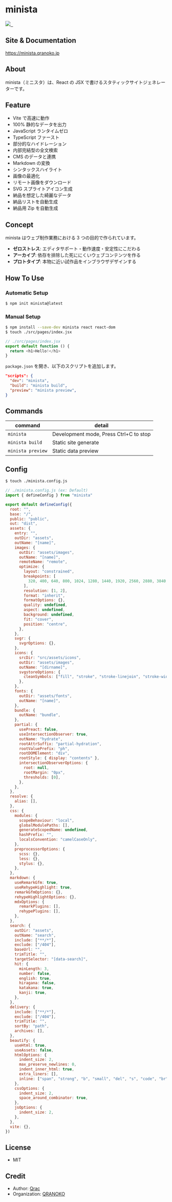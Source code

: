 # minista

<p>
  <a aria-label="Made by QRANOKO" href="https://qranoko.jp">
    <img src="https://img.shields.io/badge/MADE%20BY%20QRANOKO-212121.svg?style=for-the-badge&labelColor=212121">
  </a>
  <a aria-label="NPM version" href="https://www.npmjs.com/package/minista">
    <img alt="" src="https://img.shields.io/npm/v/minista.svg?style=for-the-badge&labelColor=212121">
  </a>
  <a aria-label="License" href="https://github.com/qrac/minista/blob/master/LICENSE">
    <img alt="" src="https://img.shields.io/npm/l/minista.svg?style=for-the-badge&labelColor=212121">
  </a>
</p>

## Site & Documentation

https://minista.qranoko.jp

## About

minista（ミニスタ）は、React の JSX で書けるスタティックサイトジェネレーターです。

## Feature

- Vite で高速に動作
- 100% 静的なデータを出力
- JavaScript ランタイムゼロ
- TypeScript ファースト
- 部分的なハイドレーション
- 内部完結型の全文検索
- CMS のデータと連携
- Markdown の変換
- シンタックスハイライト
- 画像の最適化
- リモート画像をダウンロード
- SVG スプライトアイコン生成
- 納品を想定した綺麗なデータ
- 納品リストを自動生成
- 納品用 Zip を自動生成

## Concept

minista はウェブ制作業務における 3 つの目的で作られています。

- **ゼロストレス**: エディタサポート・動作速度・安定性にこだわる
- **アーカイブ**: 依存を排除した死ににくいウェブコンテンツを作る
- **プロトタイプ**: 本物に近い試作品をインブラウザデザインする

## How To Use

### Automatic Setup

```bash
$ npm init minista@latest
```

### Manual Setup

```bash
$ npm install --save-dev minista react react-dom
$ touch ./src/pages/index.jsx
```

```js
// ./src/pages/index.jsx
export default function () {
  return <h1>Hello!</h1>
}
```

`package.json` を開き、以下のスクリプトを追加します。

```json
"scripts": {
  "dev": "minista",
  "build": "minista build",
  "preview": "minista preview",
}
```

## Commands

| command           | detail                                 |
| ----------------- | -------------------------------------- |
| `minista`         | Development mode, Press Ctrl+C to stop |
| `minista build`   | Static site generate                   |
| `minista preview` | Static data preview                    |

## Config

```bash
$ touch ./minista.config.js
```

```js
// ./minista.config.js (ex: Default)
import { defineConfig } from "minista"

export default defineConfig({
  root: "",
  base: "/",
  public: "public",
  out: "dist",
  assets: {
    entry: "",
    outDir: "assets",
    outName: "[name]",
    images: {
      outDir: "assets/images",
      outName: "[name]",
      remoteName: "remote",
      optimize: {
        layout: "constrained",
        breakpoints: [
          320, 400, 640, 800, 1024, 1280, 1440, 1920, 2560, 2880, 3840,
        ],
        resolution: [1, 2],
        format: "inherit",
        formatOptions: {},
        quality: undefined,
        aspect: undefined,
        background: undefined,
        fit: "cover",
        position: "centre",
      },
    },
    svgr: {
      svgrOptions: {},
    },
    icons: {
      srcDir: "src/assets/icons",
      outDir: "assets/images",
      outName: "[dirname]",
      svgstoreOptions: {
        cleanSymbols: ["fill", "stroke", "stroke-linejoin", "stroke-width"],
      },
    },
    fonts: {
      outDir: "assets/fonts",
      outName: "[name]",
    },
    bundle: {
      outName: "bundle",
    },
    partial: {
      usePreact: false,
      useIntersectionObserver: true,
      outName: "hydrate",
      rootAttrSuffix: "partial-hydration",
      rootValuePrefix: "ph",
      rootDOMElement: "div",
      rootStyle: { display: "contents" },
      intersectionObserverOptions: {
        root: null,
        rootMargin: "0px",
        thresholds: [0],
      },
    },
  },
  resolve: {
    alias: [],
  },
  css: {
    modules: {
      scopeBehaviour: "local",
      globalModulePaths: [],
      generateScopedName: undefined,
      hashPrefix: "",
      localsConvention: "camelCaseOnly",
    },
    preprocessorOptions: {
      scss: {},
      less: {},
      stylus: {},
    },
  },
  markdown: {
    useRemarkGfm: true,
    useRehypeHighlight: true,
    remarkGfmOptions: {},
    rehypeHighlightOptions: {},
    mdxOptions: {
      remarkPlugins: [],
      rehypePlugins: [],
    },
  },
  search: {
    outDir: "assets",
    outName: "search",
    include: ["**/*"],
    exclude: ["/404"],
    baseUrl: "",
    trimTitle: "",
    targetSelector: "[data-search]",
    hit: {
      minLength: 3,
      number: false,
      english: true,
      hiragana: false,
      katakana: true,
      kanji: true,
    },
  },
  delivery: {
    include: ["**/*"],
    exclude: ["/404"],
    trimTitle: "",
    sortBy: "path",
    archives: [],
  },
  beautify: {
    useHtml: true,
    useAssets: false,
    htmlOptions: {
      indent_size: 2,
      max_preserve_newlines: 0,
      indent_inner_html: true,
      extra_liners: [],
      inline: ["span", "strong", "b", "small", "del", "s", "code", "br", "wbr"],
    },
    cssOptions: {
      indent_size: 2,
      space_around_combinator: true,
    },
    jsOptions: {
      indent_size: 2,
    },
  },
  vite: {},
})
```

## License

- MIT

## Credit

- Author: [Qrac](https://qrac.jp)
- Organization: [QRANOKO](https://qranoko.jp)
